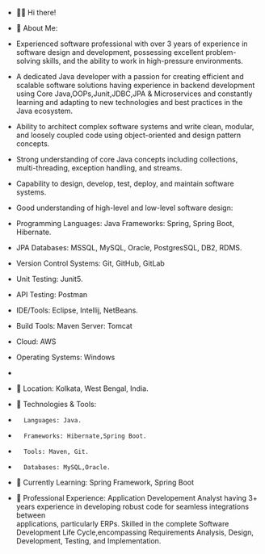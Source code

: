 - 👋👀 Hi there!
  
- 🚀 About Me:
- Experienced software professional with over 3 years of experience in software design and development, possessing excellent problem-solving skills, and the ability       to work in high-pressure environments.
- A dedicated Java developer with a passion for creating efficient and scalable software solutions having experience in backend development using 
   Core Java,OOPs,Junit,JDBC,JPA & Microservices and constantly learning and adapting to new technologies and best practices in the Java ecosystem.
- Ability to architect complex software systems and write clean, modular, and loosely coupled code using object-oriented and design pattern concepts.
- Strong understanding of core Java concepts including collections, multi-threading, exception handling, and streams.
- Capability to design, develop, test, deploy, and maintain software systems.
- Good understanding of high-level and low-level software design:
-  Programming Languages: Java Frameworks: Spring, Spring Boot, Hibernate.
-  JPA Databases: MSSQL, MySQL, Oracle, PostgresSQL, DB2, RDMS.
-  Version Control Systems: Git, GitHub, GitLab
-  Unit Testing: Junit5.
-  API Testing: Postman
-  IDE/Tools: Eclipse, Intellij, NetBeans.
-  Build Tools: Maven Server: Tomcat
-  Cloud: AWS
-  Operating Systems: Windows
-  
- 📍 Location: Kolkata, West Bengal, India.
- 🔧 Technologies & Tools:
-       Languages: Java.
-       Frameworks: Hibernate,Spring Boot.
-       Tools: Maven, Git.
-       Databases: MySQL,Oracle.
-   🌱 Currently Learning: Spring Framework, Spring Boot
-   💼 Professional Experience: Application Developement Analyst having 3+ years experience in developing robust code for seamless integrations between     
        applications, particularly ERPs. Skilled in the complete Software Development Life Cycle,encompassing Requirements Analysis, Design, Development, Testing, and 
        Implementation.

<!---
DEBANKASALUI/DEBANKASALUI is a ✨ special ✨ repository because its `README.md` (this file) appears on your GitHub profile.
You can click the Preview link to take a look at your changes.
--->
